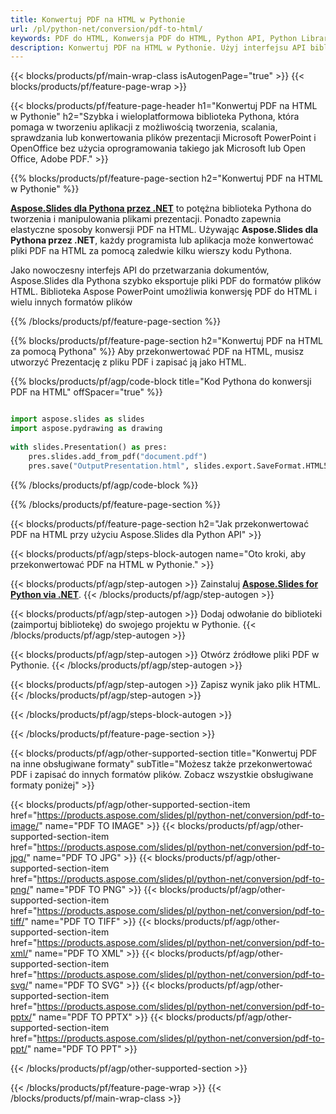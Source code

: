 ```yaml
---
title: Konwertuj PDF na HTML w Pythonie
url: /pl/python-net/conversion/pdf-to-html/
keywords: PDF do HTML, Konwersja PDF do HTML, Python API, Python Library, PDF, HTML
description: Konwertuj PDF na HTML w Pythonie. Użyj interfejsu API biblioteki Pythona, aby przekonwertować pliki PDF na pliki HTML
---
```


{{< blocks/products/pf/main-wrap-class isAutogenPage="true" >}}
{{< blocks/products/pf/feature-page-wrap >}}

{{< blocks/products/pf/feature-page-header h1="Konwertuj PDF na HTML w Pythonie" h2="Szybka i wieloplatformowa biblioteka Pythona, która pomaga w tworzeniu aplikacji z możliwością tworzenia, scalania, sprawdzania lub konwertowania plików prezentacji Microsoft PowerPoint i OpenOffice bez użycia oprogramowania takiego jak Microsoft lub Open Office, Adobe PDF." >}}

{{% blocks/products/pf/feature-page-section h2="Konwertuj PDF na HTML w Pythonie" %}}

[**Aspose.Slides dla Pythona przez .NET**](https://products.aspose.com/slides/pl/python-net/) to potężna biblioteka Pythona do tworzenia i manipulowania plikami prezentacji. Ponadto zapewnia elastyczne sposoby konwersji PDF na HTML. Używając **Aspose.Slides dla Pythona przez .NET**, każdy programista lub aplikacja może konwertować pliki PDF na HTML za pomocą zaledwie kilku wierszy kodu Pythona.

Jako nowoczesny interfejs API do przetwarzania dokumentów, Aspose.Slides dla Pythona szybko eksportuje pliki PDF do formatów plików HTML. Biblioteka Aspose PowerPoint umożliwia konwersję PDF do HTML i wielu innych formatów plików

{{% /blocks/products/pf/feature-page-section %}}

{{% blocks/products/pf/feature-page-section  h2="Konwertuj PDF na HTML za pomocą Pythona" %}}
Aby przekonwertować PDF na HTML, musisz utworzyć Prezentację z pliku PDF i zapisać ją jako HTML.

{{% blocks/products/pf/agp/code-block title="Kod Pythona do konwersji PDF na HTML" offSpacer="true" %}}

```python

import aspose.slides as slides
import aspose.pydrawing as drawing
        
with slides.Presentation() as pres:
    pres.slides.add_from_pdf("document.pdf")
    pres.save("OutputPresentation.html", slides.export.SaveFormat.HTML5)

```


{{% /blocks/products/pf/agp/code-block %}}

{{% /blocks/products/pf/feature-page-section %}}

{{< blocks/products/pf/feature-page-section  h2="Jak przekonwertować PDF na HTML przy użyciu Aspose.Slides dla Python API" >}}

{{< blocks/products/pf/agp/steps-block-autogen name="Oto kroki, aby przekonwertować PDF na HTML w Pythonie." >}}

{{< blocks/products/pf/agp/step-autogen >}}
Zainstaluj [**Aspose.Slides for Python via .NET**](https://products.aspose.com/slides/pl/python-net/).
{{< /blocks/products/pf/agp/step-autogen >}}

{{< blocks/products/pf/agp/step-autogen >}}
Dodaj odwołanie do biblioteki (zaimportuj bibliotekę) do swojego projektu w Pythonie.
{{< /blocks/products/pf/agp/step-autogen >}}

{{< blocks/products/pf/agp/step-autogen >}}
Otwórz źródłowe pliki PDF w Pythonie.
{{< /blocks/products/pf/agp/step-autogen >}}

{{< blocks/products/pf/agp/step-autogen >}}
Zapisz wynik jako plik HTML.
{{< /blocks/products/pf/agp/step-autogen >}}

{{< /blocks/products/pf/agp/steps-block-autogen >}}

{{< /blocks/products/pf/feature-page-section >}}

{{< blocks/products/pf/agp/other-supported-section title="Konwertuj PDF na inne obsługiwane formaty" subTitle="Możesz także przekonwertować PDF i zapisać do innych formatów plików. Zobacz wszystkie obsługiwane formaty poniżej" >}}

{{< blocks/products/pf/agp/other-supported-section-item href="https://products.aspose.com/slides/pl/python-net/conversion/pdf-to-image/" name="PDF TO IMAGE" >}}
{{< blocks/products/pf/agp/other-supported-section-item href="https://products.aspose.com/slides/pl/python-net/conversion/pdf-to-jpg/" name="PDF TO JPG" >}}
{{< blocks/products/pf/agp/other-supported-section-item href="https://products.aspose.com/slides/pl/python-net/conversion/pdf-to-png/" name="PDF TO PNG" >}}
{{< blocks/products/pf/agp/other-supported-section-item href="https://products.aspose.com/slides/pl/python-net/conversion/pdf-to-tiff/" name="PDF TO TIFF" >}}
{{< blocks/products/pf/agp/other-supported-section-item href="https://products.aspose.com/slides/pl/python-net/conversion/pdf-to-xml/" name="PDF TO XML" >}}
{{< blocks/products/pf/agp/other-supported-section-item href="https://products.aspose.com/slides/pl/python-net/conversion/pdf-to-svg/" name="PDF TO SVG" >}}
{{< blocks/products/pf/agp/other-supported-section-item href="https://products.aspose.com/slides/pl/python-net/conversion/pdf-to-pptx/" name="PDF TO PPTX" >}}
{{< blocks/products/pf/agp/other-supported-section-item href="https://products.aspose.com/slides/pl/python-net/conversion/pdf-to-ppt/" name="PDF TO PPT" >}}


{{< /blocks/products/pf/agp/other-supported-section >}}

{{< /blocks/products/pf/feature-page-wrap >}}
{{< /blocks/products/pf/main-wrap-class >}}